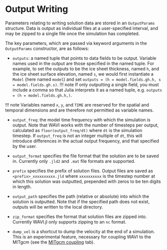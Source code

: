 # Output Writing
Parameters relating to writing solution data are stored in an `OutputParams` structure. Data is output as individual files at a user-specified interval, and may be zipped to a single file once the simulation has completed.

The key parameters, which are passed via keyword arguments in the `OutputParams` constructor, are as follows:
- `outputs`: a named tuple that points to data fields to be output. Variable names used in the output are those specified in the named tuple. For example, to set the outputs to be the ice sheet thickness, named `h`, and the ice sheet surface elevation, named `s`, we would first instantiate a `Model` (here named `model`) and set `outputs = (h = model.fields.gh.h, s = model.fields.gh.s)`.
!!! note
    If only outputting a single field, you must include a comma so that Julia interprets it as a named tuple, e.g. `outputs = (h = model.fields.gh.h,)`.

!!! note
    Variables named `x`, `y`, and `TIME` are reserved for the spatial and temporal dimensions and are therefore not permitted as variable names.

- `output_freq`: the model time frequency with which the simulation is output. Note that WAVI works with the number of timesteps per output, calculated as `floor(output_freq/dt)` where `dt` is the simulation timestep. If `output_freq` is not an integer multiple of `dt`, this will introduce differences in the actual output frequency, and that specified by the user.

- `output_format` specifies the file format that the solution are to be saved in. Currently only `.jld2` and `.mat` file formats are supported. 

- `prefix` specifies the prefix of solution files. Output files are saved as `<prefix>_xxxxxxxxxx.jld` where `xxxxxxxxxx` is the timestep number at which this solution was outputted, prepended with zeros to be ten digits in length. 

- `output_path` specifies the path (relative or absolute) into which the solution is outputted. Note that if the specified path does not exist, outputs will be written to the local directory. 

- `zip_format` specifies the format that solution files are zipped into. Currently WAVI.jl only supports zipping to an `nc` format. 

- `dump_vel` is a shortcut to dump the velocity at the end of a simulation. This is an experimental feature, necessary for coupling WAVI to the MITgcm (see the [MITgcm coupling](../mitgcm_coupling.md) tab).

